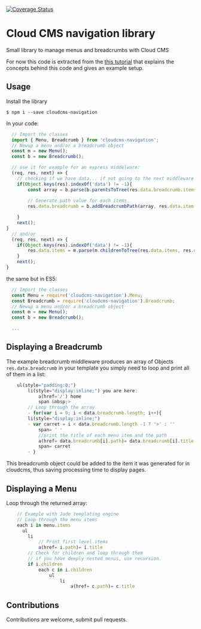 [![Coverage Status](https://coveralls.io/repos/github/idealley/cloudcms-navigation/badge.svg?branch=master)](https://coveralls.io/github/idealley/cloudcms-navigation?branch=master)
# Cloud CMS navigation library 
Small library to manage menus and breadcrumbs with Cloud CMS

For now this code is extracted from the [this tutorial](https://idealley.gitbooks.io/cloud-cms-how-to-manage-menus/content/) that explains the concepts behind this code and gives an example setup.

## Usage
Install the library

`$ npm i --save cloudcms-navigation`

In your code:

```javascript
  // Import the classes
  import { Menu, Breadcrumb } from 'cloudcms-navigation';
  // Newup a menu and/or a breadcrumb object
  const m = new Menu();
  const b = new Breadcrumb();

  // use it for example for an express middelware:
  (req, res, next) => {
    // checking if we have data... if not going to the next middleware
    if(Object.keys(res).indexOf('data') != -1){
        const array = b.parse(b.parentsToTree(res.data.breadcrumb.items, res.data.item[0].parent_doc));
        
        // Generate path value for each items
        res.data.breadcrumb = b.addBreadcrumbPath(array, res.data.item[0]); 

    }
    next();
}
  // and/or 
  (req, res, next) => {
    if(Object.keys(res).indexOf('data') != -1){
        res.data.items = m.parse(m.childrenToTree(res.data.items, res.data.item._doc));
    }
    next();
}
```

the same but in ES5:
```javascript
  // Import the classes
  const Menu = require('cloudcms-navigation').Menu;
  const Breadcrumb = require('cloudcms-navigation').Breadcrumb;
  // Newup a menu and/or a breadcrumb object
  const m = new Menu();
  const b = new Breadcrumb();

  ...

```
## Displaying a Breadcrumb
The example breadcrumb middleware produces an array of Objects `res.data.breadcrumb` in your template you simply need to loop and print all of them in a list:
```javascript
    ul(style="padding:0;")
        li(style="display:inline;") you are here: 
            a(href='/') home
            span &nbsp;>
        // Loop through the array    
        - for(var i = 0; i < data.breadcrumb.length; i++){
        li(style="display:inline;")
        - var carret = i < data.breadcrumb.length -1 ? '>' : ''
            span= ' '
            //print the title of each menu item and the path
            a(href= data.breadcrumb[i].path)= data.breadcrumb[i].title 
            span= carret
        - }
```
This breadcrumb object could be added to the item it was generated for in cloudcms, thus saving processing time to display pages. 

## Displaying a Menu
Loop through the returned array:
```javascript
    // Example with Jade templating engine
    // Loop through the menu items
    each i in menu.items
      ul
        li
            // Print first level items
            a(href= i.path)= i.title
        // Check for children and loop through them
        // if you have deeply nested menus, use recursion.
        if i.children
            each c in i.children
                ul
                    li
                        a(href= c.path)= c.title
```

## Contributions
Contributions are welcome, submit pull requests.


